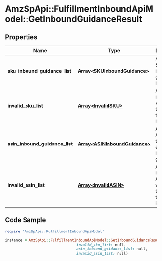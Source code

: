 # AmzSpApi::FulfillmentInboundApiModel::GetInboundGuidanceResult

## Properties

Name | Type | Description | Notes
------------ | ------------- | ------------- | -------------
**sku_inbound_guidance_list** | [**Array&lt;SKUInboundGuidance&gt;**](SKUInboundGuidance.md) | A list of SKU inbound guidance information. | [optional] 
**invalid_sku_list** | [**Array&lt;InvalidSKU&gt;**](InvalidSKU.md) | A list of invalid SKU values and the reason they are invalid. | [optional] 
**asin_inbound_guidance_list** | [**Array&lt;ASINInboundGuidance&gt;**](ASINInboundGuidance.md) | A list of ASINs and their associated inbound guidance. | [optional] 
**invalid_asin_list** | [**Array&lt;InvalidASIN&gt;**](InvalidASIN.md) | A list of invalid ASIN values and the reasons they are invalid. | [optional] 

## Code Sample

```ruby
require 'AmzSpApi::FulfillmentInboundApiModel'

instance = AmzSpApi::FulfillmentInboundApiModel::GetInboundGuidanceResult.new(sku_inbound_guidance_list: null,
                                 invalid_sku_list: null,
                                 asin_inbound_guidance_list: null,
                                 invalid_asin_list: null)
```


